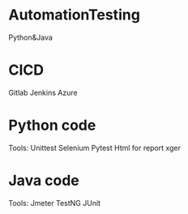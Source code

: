 # AutomationTesting
Python&Java

# CICD 
Gitlab
Jenkins
Azure

# Python code
Tools:
Unittest
Selenium
Pytest
Html for report
xger

# Java code
Tools:
Jmeter
TestNG
JUnit
